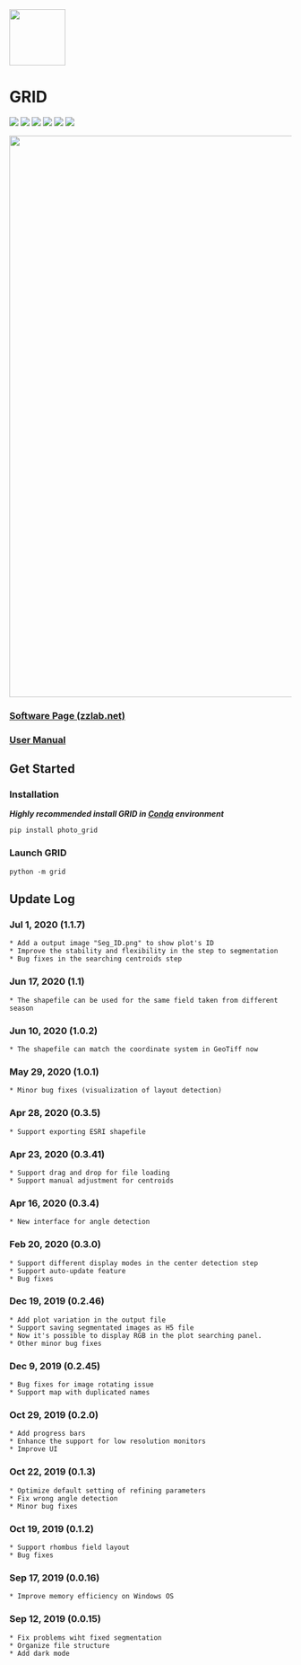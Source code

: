 <img src = "res/GRID_logo.png" width = 100>

# GRID

[![](https://img.shields.io/pypi/pyversions/photo_grid.svg?logo=python&logoColor=white)](https://pypi.org/project/photo-grid/)
[![](https://img.shields.io/pypi/dm/photo_grid.svg?label=pypi%20downloads&logo=python&logoColor=white)](https://pypi.org/project/photo-grid/)
[![](https://img.shields.io/pypi/v/photo_grid.svg?label=pypi%20version&logo=python&logoColor=white)](https://pypi.org/project/photo-grid/)
[![](https://api.codacy.com/project/badge/Grade/626008b19df543ecb33a78e8f82f5e91)](https://app.codacy.com/manual/Poissonfish/photo_grid/dashboard)
[![](https://img.shields.io/github/license/poissonfish/photo_grid)](https://github.com/Poissonfish/photo_grid/blob/master/LICENSE)
[![](https://img.shields.io/github/languages/code-size/poissonfish/photo_grid)](https://github.com/Poissonfish/photo_grid/search?l=Python)

<img src = "res/abstract.png" width = 1000>

### [Software Page (zzlab.net)](https://zzlab.net/GRID)

### [User Manual](https://poissonfish.github.io/GRID)

## Get Started
### Installation
***Highly recommended install GRID in [Conda](https://poissonfish.github.io/GRID/installation.html) environment***

```pip install photo_grid```
### Launch GRID
```python -m grid```

## Update Log

### Jul 1, 2020 (1.1.7)
    * Add a output image "Seg_ID.png" to show plot's ID
    * Improve the stability and flexibility in the step to segmentation
    * Bug fixes in the searching centroids step

### Jun 17, 2020 (1.1)
    * The shapefile can be used for the same field taken from different season

### Jun 10, 2020 (1.0.2)
    * The shapefile can match the coordinate system in GeoTiff now
   
### May 29, 2020 (1.0.1)
    * Minor bug fixes (visualization of layout detection)

### Apr 28, 2020 (0.3.5)
    * Support exporting ESRI shapefile

### Apr 23, 2020 (0.3.41)
    * Support drag and drop for file loading
    * Support manual adjustment for centroids

### Apr 16, 2020 (0.3.4)
    * New interface for angle detection
  
### Feb 20, 2020 (0.3.0)
    * Support different display modes in the center detection step
    * Support auto-update feature
    * Bug fixes

### Dec 19, 2019 (0.2.46)
    * Add plot variation in the output file
    * Support saving segmentated images as H5 file
    * Now it's possible to display RGB in the plot searching panel.
    * Other minor bug fixes

### Dec 9, 2019 (0.2.45)
    * Bug fixes for image rotating issue
    * Support map with duplicated names

### Oct 29, 2019 (0.2.0)
    * Add progress bars
    * Enhance the support for low resolution monitors
    * Improve UI
  
### Oct 22, 2019 (0.1.3)
    * Optimize default setting of refining parameters
    * Fix wrong angle detection
    * Minor bug fixes

### Oct 19, 2019 (0.1.2)
    * Support rhombus field layout
    * Bug fixes

### Sep 17, 2019 (0.0.16)
    * Improve memory efficiency on Windows OS

### Sep 12, 2019 (0.0.15)
    * Fix problems wiht fixed segmentation
    * Organize file structure
    * Add dark mode
